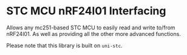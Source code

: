 # STC MCU nRF24l01 Interfacing

Allows any mc251-based STC MCU to easily read and write to/from nRF24l01. As well as providing all the other more advanced functions.

Please note that this library is built on `uni-stc`.
